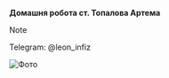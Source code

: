 **Домашня робота ст. Топалова Артема**

> [!NOTE]
> Telegram: @leon_infiz

![Фото](https://i.imgur.com/ZFU7TgP.png)
